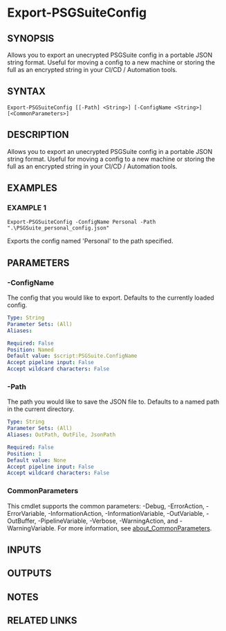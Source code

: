 # Export-PSGSuiteConfig

## SYNOPSIS
Allows you to export an unecrypted PSGSuite config in a portable JSON string format.
Useful for moving a config to a new machine or storing the full as an encrypted string in your CI/CD / Automation tools.

## SYNTAX

```
Export-PSGSuiteConfig [[-Path] <String>] [-ConfigName <String>] [<CommonParameters>]
```

## DESCRIPTION
Allows you to export an unecrypted PSGSuite config in a portable JSON string format.
Useful for moving a config to a new machine or storing the full as an encrypted string in your CI/CD / Automation tools.

## EXAMPLES

### EXAMPLE 1
```
Export-PSGSuiteConfig -ConfigName Personal -Path ".\PSGSuite_personal_config.json"
```

Exports the config named 'Personal' to the path specified.

## PARAMETERS

### -ConfigName
The config that you would like to export.
Defaults to the currently loaded config.

```yaml
Type: String
Parameter Sets: (All)
Aliases:

Required: False
Position: Named
Default value: $script:PSGSuite.ConfigName
Accept pipeline input: False
Accept wildcard characters: False
```

### -Path
The path you would like to save the JSON file to.
Defaults to a named path in the current directory.

```yaml
Type: String
Parameter Sets: (All)
Aliases: OutPath, OutFile, JsonPath

Required: False
Position: 1
Default value: None
Accept pipeline input: False
Accept wildcard characters: False
```

### CommonParameters
This cmdlet supports the common parameters: -Debug, -ErrorAction, -ErrorVariable, -InformationAction, -InformationVariable, -OutVariable, -OutBuffer, -PipelineVariable, -Verbose, -WarningAction, and -WarningVariable. For more information, see [about_CommonParameters](http://go.microsoft.com/fwlink/?LinkID=113216).

## INPUTS

## OUTPUTS

## NOTES

## RELATED LINKS

